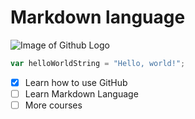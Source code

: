 # Markdown language

![Image of Github Logo](https://logos-world.net/wp-content/uploads/2020/11/GitHub-Logo.png)

``` javascript
var helloWorldString = "Hello, world!";
```

- [x] Learn how to use GitHub
- [ ] Learn Markdown Language
- [ ] More courses
